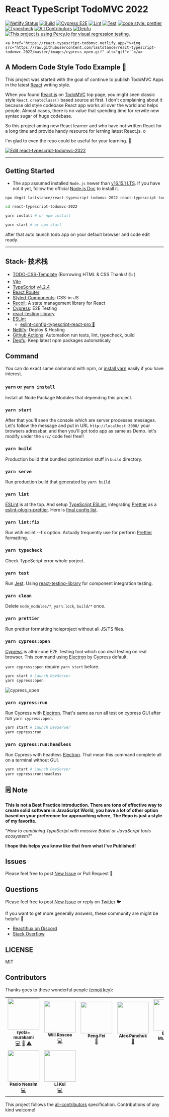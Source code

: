 # React TypeScript TodoMVC 2022

[![Netlify Status](https://api.netlify.com/api/v1/badges/877a9a48-c7e1-498c-b56b-81fa8f4d4d8a/deploy-status)](https://app.netlify.com/sites/react-typescript-todomvc/deploys)
[![Build](https://github.com/laststance/react-typescript-todomvc-2022/actions/workflows/build.yml/badge.svg)](https://github.com/laststance/react-typescript-todomvc-2022/actions/workflows/build.yml)
[![Cypress E2E](https://github.com/laststance/react-typescript-todomvc-2022/actions/workflows/e2e.yml/badge.svg)](https://github.com/laststance/react-typescript-todomvc-2022/actions/workflows/e2e.yml)
[![Lint](https://github.com/laststance/react-typescript-todomvc-2022/actions/workflows/lint.yml/badge.svg)](https://github.com/laststance/react-typescript-todomvc-2022/actions/workflows/lint.yml)
[![Test](https://github.com/laststance/react-typescript-todomvc-2022/actions/workflows/test.yml/badge.svg)](https://github.com/laststance/react-typescript-todomvc-2022/actions/workflows/test.yml)
[![code style: prettier](https://img.shields.io/badge/code_style-prettier-ff69b4.svg?style=flat-square)](https://github.com/prettier/prettier)
[![Typecheck](https://github.com/laststance/react-typescript-todomvc-2022/actions/workflows/typecheck.yml/badge.svg)](https://github.com/laststance/react-typescript-todomvc-2022/actions/workflows/typecheck.yml)
[![All Contributors](https://img.shields.io/badge/all_contributors-9-orange.svg?style=flat-square)](#contributors)
[![Depfu](https://badges.depfu.com/badges/b291947c58892a6d78e4f3374c4a6d01/overview.svg)](https://depfu.com/github/laststance/react-typescript-todomvc-2022?project_id=9618)
[![This project is using Percy.io for visual regression testing.](https://percy.io/static/images/percy-badge.svg)](https://percy.io/laststance/react-typescript-todomvc-2022)

`<a href="https://react-typescript-todomvc.netlify.app/"><img src="https://raw.githubusercontent.com/laststance/react-typescript-todomvc-2022/master/images/cypress_open.gif" alt="gif">``</a>`

## A Modern Code Style Todo Example 📝

This project was started with the goal of continue to publish TodoMVC Apps in the latest [React](https://reactjs.org/) writing style.

When you found [React.js](https://reactjs.org/) on [TodoMVC](https://todomvc.com/) top page, you might seen classic style `React.createClass()` based source at first.
I don't complaining about it because old style codebase React app works all over the world and helps people.
Almost cases, there is no value that spending time for rerwite new syntax sugar of huge codebase.

So this project aming new React learner and who have not written React for a long time and provide handy resource for lerning latest React.js. o

I'm glad to even the repo could be useful for your learning. 🤗

[![Edit react-typescript-todomvc-2022](https://codesandbox.io/static/img/play-codesandbox.svg)](https://codesandbox.io/s/quizzical-blackwell-bvfc5?fontsize=14&hidenavigation=1&theme=dark)

---

## Getting Started

- The app assumed installed `Node.js` newer than [v16.15.1 LTS](https://nodejs.org/en/).
  If you have not it yet, follow the official [Node.js Doc](https://nodejs.org/en/) to install it.

```bash
npx degit laststance/react-typescript-todomvc-2022 react-typescript-todomvc-2022
```

```bash
cd react-typescript-todomvc-2022
```

```bash
yarn install # or npm install
```

```bash
yarn start # or npm start
```

after that auto launch todo app on your default browser and code edit ready.

---

## Stack- 技术栈

- [TODO-CSS-Template](https://github.com/Klerith/TODO-CSS-Template) (Borrowing HTML & CSS Thanks! 👍 )
- [Vite](https://vitejs.dev/)
- [TypeScript](https://www.typescriptlang.org/) [v4.2.4](https://github.com/microsoft/TypeScript/releases/tag/v4.2.4)
- [React Router](https://reactrouter.com/)
- [Styled-Components](https://styled-components.com/): CSS-in-JS
- [Recoil](https://recoiljs.org/): A state management library for React
- [Cypress](https://www.cypress.io/): E2E Testing
- [react-testing-library](https://github.com/testing-library/react-testing-library)
- [ESLint](https://eslint.org/)
  - [eslint-config-typescript-react-pro 🌈](https://github.com/laststance/eslint-config-typescript-react-pro)
- [Netlify](https://www.netlify.com/): Deploy & Hosting
- [Github Actions](https://github.com/features/actions): Automation run tests, lint, typecheck, build
- [Depfu](https://depfu.com/github/ryota-murakami/react-typescript-todomvc-2022?project_id=9618): Keep latest npm packages automaticaly

## Command

You can do exact same command with npm, or [install yarn](https://classic.yarnpkg.com/en/docs/install#mac-stable) easily if you have interest.

### `yarn` or `yarn install`

Install all Node Package Modules that depending this project.

### `yarn start`

After that you'll seen the console which are server processes messages.
Let's follow the message and put in URL `http://localhost:3000/` your browsers adressbar,
and then you'll got todo app as same as Demo. let's modify under the `src/` code feel free!!

### `yarn build`

 Production build that bundled optimization stuff in `build` directory.

### `yarn serve`

Run production build that generated by `yarn build`.

### `yarn lint`

[ESLint](https://eslint.org/) is at the top.
And setup [TypeScript ESLint](https://github.com/typescript-eslint/typescript-eslint), integrating [Prettier](https://prettier.io/) as a [eslint-plugin-prettier](https://github.com/prettier/eslint-plugin-prettier).
Here is [final config list](https://github.com/laststance/eslint-config-typescript-react-pro#explicit-all-rule-set-).

### `yarn lint:fix`

Run wtih eslint --fix option.
Actually frequently use for perform [Prettier](https://prettier.io/) formatting.

### `yarn typecheck`

Check TypeScript error whole porject.

### `yarn test`

Run [Jest](https://jestjs.io/).
Using [react-testing-library](https://github.com/testing-library/react-testing-library) for component integration testing.

### `yarn clean`

Delete `node_modules/*`, `yarn.lock`, `build/*` once.

### `yarn prettier`

Run prettier formatting holeproject without all JS/TS files.

### `yarn cypress:open`

[Cypress](https://www.cypress.io/) is all-in-one E2E Testing tool which can deal testing on real browser.
This command using [Electron](https://www.electronjs.org/) by Cypress default.

`yarn cypress:open` require `yarn start` before.

```bash
yarn start # Launch DevServer
yarn cypress:open
```

![cypress_open](images/cypress_open.gif)

### `yarn cypress:run`

Run Cypress with [Electron](https://www.electronjs.org/).
That's same as run all test on cypress GUI after run `yarn cypress:open`.

```bash
yarn start # Launch DevServer
yarn cypress:run
```

### `yarn cypress:run:headless`

Run Cypress with headless [Electron](https://www.electronjs.org/).
That mean this command complete all on a terminal without GUI.

```bash
yarn start # Launch DevServer
yarn cypress:run:headless
```

## 🗒 Note

**This is not a Best Practice introduction.
There are tons of effective way to create solid software in JavaScript World, you have a lot of other option based on your preference for approaching where, The Repo is just a style of my favorite.**

"_How to combining TypeScript with massive Babel or JavaScript tools ecosystem?_"

**I hope this helps you know like that from what I've Published!**

## Issues

Please feel free to post [New Issue](https://github.com/laststance/react-typescript-todomvc-2022/issues/new) or Pull Request 🤗

## Questions

Please feel free to post [New Issue](https://github.com/laststance/react-typescript-todomvc-2022/issues/new) or reply on [Twitter](https://twitter.com/malloc007) 🐦

If you want to get more generally answers, these community are might be helpful 🍻

- [Reactiflux on Discord](https://www.reactiflux.com/)
- [Stack Overflow](https://stackoverflow.com/questions/tagged/reactjs)

## LICENSE

MIT

## Contributors

Thanks goes to these wonderful people ([emoji key](https://allcontributors.org/docs/en/emoji-key)):

<!-- ALL-CONTRIBUTORS-LIST:START - Do not remove or modify this section -->

<!-- prettier-ignore-start -->

<!-- markdownlint-disable -->

<table>
  <tr>
    <td align="center"><a href="http://ryota-murakami.github.io/"><img src="https://avatars1.githubusercontent.com/u/5501268?s=400&u=7bf6b1580b95930980af2588ef0057f3e9ec1ff8&v=4?s=100" width="100px;" alt=""/><br /><sub><b>ryota-murakami</b></sub></a><br /><a href="https://github.com/laststance/react-typescript-todomvc-2022/commits?author=ryota-murakami" title="Code">💻</a> <a href="https://github.com/laststance/react-typescript-todomvc-2022/commits?author=ryota-murakami" title="Documentation">📖</a> <a href="https://github.com/laststance/react-typescript-todomvc-2022/commits?author=ryota-murakami" title="Tests">⚠️</a></td>
    <td align="center"><a href="http://donkeycar.com"><img src="https://avatars2.githubusercontent.com/u/147582?v=4?s=100" width="100px;" alt=""/><br /><sub><b>Will Roscoe</b></sub></a><br /><a href="https://github.com/laststance/react-typescript-todomvc-2022/commits?author=wroscoe" title="Code">💻</a></td>
    <td align="center"><a href="https://github.com/JunQu"><img src="https://avatars2.githubusercontent.com/u/39846309?v=4?s=100" width="100px;" alt=""/><br /><sub><b>Peng Fei</b></sub></a><br /><a href="https://github.com/laststance/react-typescript-todomvc-2022/issues?q=author%3AJunQu" title="Bug reports">🐛</a></td>
    <td align="center"><a href="https://github.com/alexpanchuk"><img src="https://avatars3.githubusercontent.com/u/26270612?v=4?s=100" width="100px;" alt=""/><br /><sub><b>Alex Panchuk</b></sub></a><br /><a href="https://github.com/laststance/react-typescript-todomvc-2022/commits?author=alexpanchuk" title="Documentation">📖</a></td>
    <td align="center"><a href="https://github.com/BurhanMullamitha"><img src="https://avatars1.githubusercontent.com/u/42492054?v=4?s=100" width="100px;" alt=""/><br /><sub><b>Burhan Mullamitha</b></sub></a><br /><a href="https://github.com/laststance/react-typescript-todomvc-2022/commits?author=BurhanMullamitha" title="Documentation">📖</a></td>
    <td align="center"><a href="https://github.com/hefengxian"><img src="https://avatars.githubusercontent.com/u/4338497?v=4?s=100" width="100px;" alt=""/><br /><sub><b>hefengxian</b></sub></a><br /><a href="https://github.com/laststance/react-typescript-todomvc-2022/commits?author=hefengxian" title="Code">💻</a> <a href="https://github.com/laststance/react-typescript-todomvc-2022/commits?author=hefengxian" title="Tests">⚠️</a></td>
    <td align="center"><a href="http://ethansetnik.com"><img src="https://avatars.githubusercontent.com/u/664434?v=4?s=100" width="100px;" alt=""/><br /><sub><b>Ethan Setnik</b></sub></a><br /><a href="https://github.com/laststance/react-typescript-todomvc-2022/commits?author=esetnik" title="Documentation">📖</a></td>
  </tr>
  <tr>
    <td align="center"><a href="https://github.com/PaoloJN"><img src="https://avatars.githubusercontent.com/u/87121008?v=4?s=100" width="100px;" alt=""/><br /><sub><b>Paolo Nessim</b></sub></a><br /><a href="https://github.com/laststance/react-typescript-todomvc-2022/commits?author=PaoloJN" title="Code">💻</a></td>
    <td align="center"><a href="https://github.com/likui628"><img src="https://avatars.githubusercontent.com/u/90845831?v=4?s=100" width="100px;" alt=""/><br /><sub><b>Li Kui</b></sub></a><br /><a href="https://github.com/laststance/react-typescript-todomvc-2022/commits?author=likui628" title="Code">💻</a></td>
  </tr>
</table>

<!-- markdownlint-restore -->

<!-- prettier-ignore-end -->

<!-- ALL-CONTRIBUTORS-LIST:END -->

This project follows the [all-contributors](https://github.com/all-contributors/all-contributors) specification. Contributions of any kind welcome!
